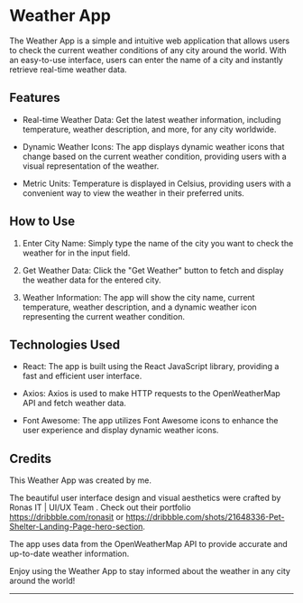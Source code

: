 # Weather App

The Weather App is a simple and intuitive web application that allows users to check the current weather conditions of any city around the world. With an easy-to-use interface, users can enter the name of a city and instantly retrieve real-time weather data.

## Features

- Real-time Weather Data: Get the latest weather information, including temperature, weather description, and more, for any city worldwide.

- Dynamic Weather Icons: The app displays dynamic weather icons that change based on the current weather condition, providing users with a visual representation of the weather.

- Metric Units: Temperature is displayed in Celsius, providing users with a convenient way to view the weather in their preferred units.

## How to Use

1. Enter City Name: Simply type the name of the city you want to check the weather for in the input field.

2. Get Weather Data: Click the "Get Weather" button to fetch and display the weather data for the entered city.

3. Weather Information: The app will show the city name, current temperature, weather description, and a dynamic weather icon representing the current weather condition.

## Technologies Used

- React: The app is built using the React JavaScript library, providing a fast and efficient user interface.

- Axios: Axios is used to make HTTP requests to the OpenWeatherMap API and fetch weather data.

- Font Awesome: The app utilizes Font Awesome icons to enhance the user experience and display dynamic weather icons.

## Credits

This Weather App was created by me.

The beautiful user interface design and visual aesthetics were crafted by Ronas IT | UI/UX Team
. Check out their portfolio https://dribbble.com/ronasit or https://dribbble.com/shots/21648336-Pet-Shelter-Landing-Page-hero-section.

The app uses data from the OpenWeatherMap API to provide accurate and up-to-date weather information.

Enjoy using the Weather App to stay informed about the weather in any city around the world!

---



